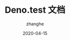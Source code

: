 ---
layout: post
title: "Deno.test 文档"
date: 2020-04-15
description: ""
image: /assets/images/optimization-git-speed-up.jpg
author: zhanghe
tags:
  - Deno
  - Doc
---